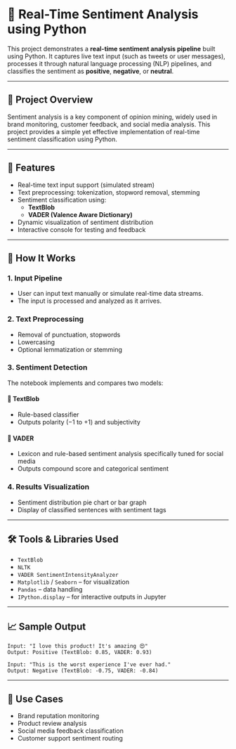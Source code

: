 # 💬 Real-Time Sentiment Analysis using Python

This project demonstrates a **real-time sentiment analysis pipeline** built using Python. It captures live text input (such as tweets or user messages), processes it through natural language processing (NLP) pipelines, and classifies the sentiment as **positive**, **negative**, or **neutral**.

---

## 📌 Project Overview

Sentiment analysis is a key component of opinion mining, widely used in brand monitoring, customer feedback, and social media analysis. This project provides a simple yet effective implementation of real-time sentiment classification using Python.

---

## 🚀 Features

- Real-time text input support (simulated stream)
- Text preprocessing: tokenization, stopword removal, stemming
- Sentiment classification using:
  - **TextBlob**
  - **VADER (Valence Aware Dictionary)**
- Dynamic visualization of sentiment distribution
- Interactive console for testing and feedback

---

## 🧠 How It Works

### 1. **Input Pipeline**

- User can input text manually or simulate real-time data streams.
- The input is processed and analyzed as it arrives.

### 2. **Text Preprocessing**

- Removal of punctuation, stopwords
- Lowercasing
- Optional lemmatization or stemming

### 3. **Sentiment Detection**

The notebook implements and compares two models:

#### 🔹 **TextBlob**
- Rule-based classifier
- Outputs polarity (−1 to +1) and subjectivity

#### 🔹 **VADER**
- Lexicon and rule-based sentiment analysis specifically tuned for social media
- Outputs compound score and categorical sentiment

### 4. **Results Visualization**

- Sentiment distribution pie chart or bar graph
- Display of classified sentences with sentiment tags

---

## 🛠️ Tools & Libraries Used

- `TextBlob`
- `NLTK`
- `VADER SentimentIntensityAnalyzer`
- `Matplotlib` / `Seaborn` – for visualization
- `Pandas` – data handling
- `IPython.display` – for interactive outputs in Jupyter

---

## 📈 Sample Output

```text
Input: "I love this product! It's amazing 😍"
Output: Positive (TextBlob: 0.85, VADER: 0.93)

Input: "This is the worst experience I've ever had."
Output: Negative (TextBlob: -0.75, VADER: -0.84)
```
---
## 🧪 Use Cases
- Brand reputation monitoring
- Product review analysis
- Social media feedback classification
- Customer support sentiment routing

